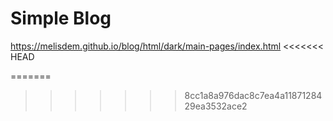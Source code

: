# Simple Blog 

https://melisdem.github.io/blog/html/dark/main-pages/index.html
<<<<<<< HEAD

=======
>>>>>>> 8cc1a8a976dac8c7ea4a1187128429ea3532ace2
